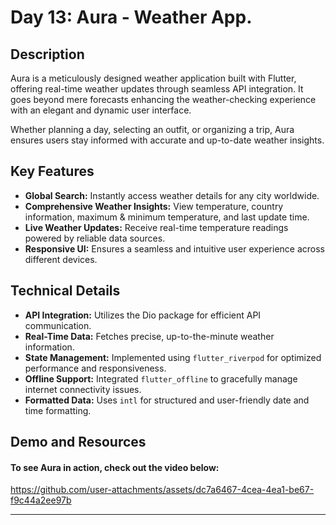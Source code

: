 # Day 13: Aura - Weather App.

## Description

Aura is a meticulously designed weather application built with Flutter, offering real-time weather updates through seamless API integration. It goes beyond mere forecasts enhancing the weather-checking experience with an elegant and dynamic user interface.

Whether planning a day, selecting an outfit, or organizing a trip, Aura ensures users stay informed with accurate and up-to-date weather insights.

## Key Features

- **Global Search:** Instantly access weather details for any city worldwide.
- **Comprehensive Weather Insights:** View temperature, country information, maximum & minimum temperature, and last update time.
- **Live Weather Updates:** Receive real-time temperature readings powered by reliable data sources.
- **Responsive UI:** Ensures a seamless and intuitive user experience across different devices.

## Technical Details

- **API Integration:** Utilizes the Dio package for efficient API communication.
- **Real-Time Data:** Fetches precise, up-to-the-minute weather information.
- **State Management:** Implemented using `flutter_riverpod` for optimized performance and responsiveness.
- **Offline Support:** Integrated `flutter_offline` to gracefully manage internet connectivity issues.
- **Formatted Data:** Uses `intl` for structured and user-friendly date and time formatting.

## Demo and Resources

#### To see **Aura** in action, check out the video below:

https://github.com/user-attachments/assets/dc7a6467-4cea-4ea1-be67-f9c44a2ee97b

---
